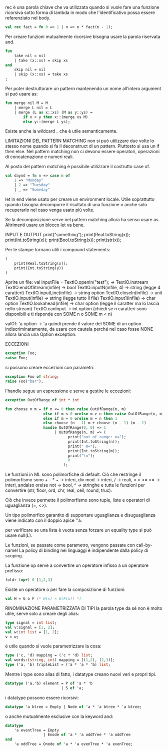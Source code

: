 rec è una parola chiave che va utilizzata quando si vuole fare una funzione ricorsiva sotto forma di lambda in modo che l'identificativo possa essere referenziato nel body.
```sml
val rec fact = fn 0 => 1 | n => n * fact(n - 1);
```

Per creare funzioni mutualmente ricorsive bisogna usare la parola riservata and.
```sml
fun
	take nil = nil
	| take (x::xs) = skip xs
and
	skip nil = nil
	| skip (x::xs) = take xs
;
```
Per poter destruttorare un pattern mantenendo un nome all'intero argument si può usare as:
```sml
fun merge nil M = M
	| merge L nil = L
	| merge (L as x::xs) (M as y::ys) = 
		if x < y then x::(merge xs M)
		else y::(merge L ys);
```

Esiste anche la wildcard _ che è utile semanticamente.

LIMITAZIONI DEL PATTERN MATCHING
non si può utilizzare due volte lo stesso nome quando si fa il deconstruct di un pattern. Piuttosto si usa un if then else.
Nel pattern matching non ci devono essere operatori, operazioni di concatenazione e numeri reali.

Al posto del pattern matching è possibile utilizzare il costrutto case of.
```sml
val daynd = fn n => case n of
	1 => "Monday"
	| 2 => "Tuesday"
	| _ => "Someday"
```
let in end viene usato per creare un environment locale. Utile soprattutto quando bisogna decomporre il risultato di una funzione o anche solo recuperarlo nel caso venga usato più volte.

Se la decomposizione serve nel pattern matching allora ha senso usare as. Altrimenti usare un blocco let va bene.

INPUT E OUTPUT
print("something");
print(Real.toString(x));
print(Int.toString(x));
print(Bool.toString(x));
print(str(x));

Per le stampe tornano utili i compound statements:
```sml
(
	print(Real.toString(x));
	print(Int.toString(y))
)
```

Aprire un file:
val inputFile = TextIO.openIn("test"); -> TextIO.instream
TextIO.endOfStream(infile) -> bool 
TextIO.inputN(infile, 4) -> string (legge 4 caratteri)
TextIO.inputLine(infile) -> string option
TextIO.closeIn(infile) -> unit
TextIO.input(infile) -> string (legge tutto il file)
TextIO.input1(infile) -> char option
TextIO.lookahead(infile) -> char option (legge il caratter ma lo lascia nello stream)
TextIO.canInput -> int option (chiedi se n caratteri sono disponibili e ti risponde con SOME n o SOME m < n)

valOf: 'a option -> 'a
quindi prende il valore del SOME di un option indiscriminatamente, da usare con cautela perché nel caso fosse NONE allora lancia una Option exception.

ECCEZIONI
```sml
exception Foo;
raise Foo;
```
si possono creare eccezioni con parametri:
```sml
exception Foo of string;
raise Foo("bar");
```
l'handle segue un espressione e serve a gestire le eccezioni:
```sml
exception OutOfRange of int * int

fun choose n m = if n <= 0 then raise OutOfRange(n, m) 
				 else if m < 0 orelse m > n then raise OutOfRange(n, m) 
				 else if m = 0 orelse m = n then 1 
				 else choose (n - 1) m + choose (n - 1) (m - 1)
				 handle OutOfRange(0, 0) => 1
					  | OutOfRange(n, m) => ( 
							print("out of range: n="); 
							print(Int.toString(n)); 
							print(" m="); 
							print(Int.toString(m)); 
							print("\n"); 
							0 
						  );
```

Le funzioni in ML sono polimorfiche di default.
Ciò che restringe il polimorfismo sono + - * ~ -> interi, div mod -> interi, / -> reali, < > <= >= -> interi, andalso orelse not -> bool, ^ -> stringhe e tutte le funzioni per convertire (str, floor, ord, chr, real, ceil, round, truc).

Ciò che invece permette il polimorfismo sono tuple, liste e operatori di uguaglianza (=, <>).

Un tipo polimorfico garantito di supportare uguaglianza e disuguaglianza viene indicato con il doppio apice ''a.

per verificare se una lista è vuota senza forzare un equality type si può usare null(L).

Le funzioni, se passate come parametro, vengono passate con call-by-name!
La policy di binding nei linguaggi è indipendente dalla policy di scoping.

La funzione op serve a convertire un operatore infisso a un operatore prefisso:
```sml
foldr (op+) 0 [1,2,3]
```

Esiste un operatore o per fare la composizione di funzioni:
```sml
val H = G o F (* H(x) = G(F(x)) *)
```

RINOMINAZIONE PARAMETRIZZATA DI TIPI
la parola type da sé non è molto utile, serve solo a creare degli alias:
```sml
type signal = int list;
val v:signal = [1, 2];
val w:int list = [1, 2];
v = w;
```
è utile quando si vuole parametrizzare la cosa:
```sml
type ('c, 'd) mapping = ('c * 'd) list;
val words:(string, int) mapping = [(1,2), (2,3)];
type ('a, 'b) tripleList = ('a * 'a * 'b) list;
```

Mentre i type sono alias di fatto, i datatype creano nuovi veri e propri tipi.
```sml
datatype ('a,'b) element = P of 'a * 'b 
						 | S of 'a;
```
i datatype possono essere ricorsivi:
```sml
datatype 'a btree = Empty | Node of 'a * 'a btree * 'a btree;
```
o anche mutualmente esclusive con la keyword and:
```sml
datatype 
	'a eventTree = Empty 
			     | Enode of 'a * 'a oddTree * 'a oddTree
and
	'a oddTree = Onode of 'a * 'a evenTree * 'a evenTree;
```
